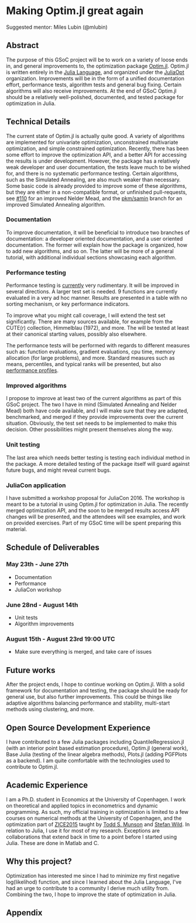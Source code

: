 # Making Optim.jl great again
Suggested mentor: Miles Lubin (@mlubin)

## Abstract
The purpose of this GSoC project will be to work on a variety of loose ends in, and general improvements to, the optimization package [Optim.jl](https://github.com/JuliaOpt/Optim.jl). Optim.jl is written entirely in the [Julia Language](https://github.com/JuliaLang/julia), and organized under the [JuliaOpt](https://github.com/JuliaOpt/) organization. Improvements will be in the form of a unified documentation effort, performance tests, algorithm tests and general bug fixing. Certain algorithms will also receive improvements. At the end of GSoC Optim.jl should be a relatively well-polished, documented, and tested package for optimization in Julia.

## Technical Details
The current state of Optim.jl is actually quite good. A variety of algorithms are implemented for univariate optimization, unconstrained multivariate optimization, and simple constrained optimization. Recently, there has been some effort to improve the optimization API, and a better API for accessing the results is under development. However, the package has a relatively weak developer and user documentation, the tests leave much to be wished for, and there is no systematic performance testing. Certain algorithms, such as the Simulated Annealing, are also much weaker than necessary. Some basic code is already provided to improve some of these algorithms, but they are either in a non-compatible format, or unfinished pull-requests, see [#110](https://github.com/JuliaOpt/Optim.jl/pull/110) for an improved Nelder Mead, and the [pkm/samin](https://github.com/JuliaOpt/Optim.jl/tree/pkm/samin) branch for an improved Simulated Annealing algorithm.

### Documentation
To improve documentation, it will be beneficial to introduce two branches of documentation: a developer oriented documentation, and a user oriented documentation. The former will explain how the package is organized, how to add new algorithms, and so on. The latter will be more of a general tutorial, with additional individual sections showcasing each algorithm.

### Performance testing
Performance testing is [currently](https://github.com/JuliaOpt/Optim.jl/tree/master/benchmarks) very rudimentary. It will be improved in several directions. A larger test set is needed. 9 functions are currently evaluated in a very ad hoc manner. Results are presented in a table with no sorting mechanism, or key performance indicators.

To improve what you might call coverage, I will extend the test set significantly. There are many sources available, for example from the CUTE(r) collection, Himmelblau (1972), and more. The will be tested at least at their canonical starting values, possibly also elsewhere.

The performance tests will be performed with regards to different measures such as: function evaluations, gradient evaluations, cpu time, memory allocation (for large problems), and more. Standard measures such as means, percentiles, and typical ranks will be presented, but also [performance profiles](http://link.springer.com/article/10.1007%2Fs101070100263).

### Improved algorithms
I propose to improve at least two of the current algorithms as part of this GSoC project. The two I have in mind (Simulated Annealing and Nelder Mead) both have code available, and I will make sure that they are adapted, benchmarked, and merged if they provide improvements over the current situation. Obviously, the test set needs to be implemented to make this decision. Other possibilities might present themselves along the way.

### Unit testing
The last area which needs better testing is testing each individual method in the package. A more detailed testing of the package itself will guard against future bugs, and might reveal current bugs.

### JuliaCon application
I have submitted a workshop proposal for JuliaCon 2016. The workshop is meant to be a tutorial in using Optim.jl for optimization in Julia. The recently merged optimization API, and the soon to be merged results access API changes will be presented, and the attendees will see examples, and work on provided exercises. Part of my GSoC time will be spent preparing this material.

## Schedule of Deliverables

### May 23th - June 27th

- Documentation
- Performance
- JuliaCon workshop


### June 28nd - August 14th

 - Unit tests
 - Algorithm improvements

### August 15th - August 23rd 19:00 UTC

- Make sure everything is merged, and take care of issues

## Future works
After the project ends, I hope to continue working on Optim.jl. With a solid framework for documentation and testing, the package should be ready for general use, but also further improvements. This could be things like adaptive algorithms balancing performance and stability, multi-start methods using clustering, and more.

## Open Source Development Experience
I have contributed to a few Julia packages including QuantileRegression.jl (with an interior point based estimation procedure), Optim.jl (general work), Base Julia (testing of the linear algebra methods), Plots.jl (adding PGFPlots as a backend). I am quite comfortable with the technologies used to contribute to Optim.jl.

## Academic Experience
I am a Ph.D. student in Economics at the University of Copenhagen. I work on theoretical and applied topics in econometrics and dynamic programming. As such, my official training in optimization is limited to a few courses on numerical methods at the University of Copenhagen, and the optimization part of  [ZICE2015](http://www.zccfe.uzh.ch/pastevents/zice15/announcement.html) taught by [Todd S. Munson](http://www.mcs.anl.gov/~tmunson/) and [Stefan Wild](http://www.mcs.anl.gov/~wild/). In relation to Julia, I use it for most of my research. Exceptions are collaborations that extend back in time to a point before I started using Julia. These are done in Matlab and C.

## Why this project?
Optimization has interested me since I had to minimize my first negative log(likelihod) function, and since I learned about the Julia Language, I've had an urge to contribute to a community I derive much utility from. Combining the two, I hope to improve the state of optimization in Julia.

## Appendix
